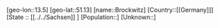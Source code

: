﻿---
location: [51.13,13.5]
type: City
tags:
- geo/City


SpocWebEntityId: 29363
isDeleted: false
confidential: public

---
[geo-lon::13.5]
[geo-lat::51.13]
[name::Brockwitz]
[Country::[[Germany]]]
[State :: [[../../Sachsen]] ]
[Population::]
[Unknown::]

